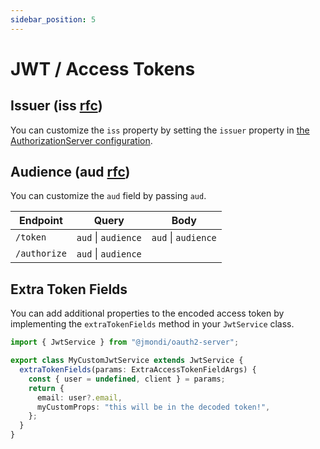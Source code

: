 ```yaml
---
sidebar_position: 5
---
```


# JWT / Access Tokens

## Issuer (**iss** [rfc](https://tools.ietf.org/html/rfc7519#section-4.1.1))

You can customize the `iss` property by setting the `issuer` property in [the AuthorizationServer configuration](./authorization_server/configuration.mdx).

## Audience (**aud** [rfc](https://tools.ietf.org/html/rfc7519#section-4.1.3))

You can customize the `aud` field by passing `aud`.

| Endpoint     | Query               | Body                |
| ------------ | ------------------- | ------------------- |
| `/token`     | `aud` \| `audience` | `aud` \| `audience` |
| `/authorize` | `aud` \| `audience` |                     |

## Extra Token Fields

You can add additional properties to the encoded access token by implementing the `extraTokenFields` method in your `JwtService` class.

```ts
import { JwtService } from "@jmondi/oauth2-server";

export class MyCustomJwtService extends JwtService {
  extraTokenFields(params: ExtraAccessTokenFieldArgs) {
    const { user = undefined, client } = params;
    return {
      email: user?.email,
      myCustomProps: "this will be in the decoded token!",
    };
  }
}
```

